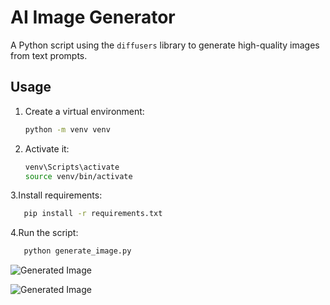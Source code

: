 # AI Image Generator

A Python script using the `diffusers` library to generate high-quality images from text prompts.

## Usage

1. Create a virtual environment:
   ```bash
   python -m venv venv
   ```
2. Activate it:
   ```bash
   venv\Scripts\activate
   source venv/bin/activate
   ```
3.Install requirements:
   ```bash
      pip install -r requirements.txt
   ```
4.Run the script:
   ```bash
      python generate_image.py
   ```


![Generated Image](https://github.com/user-attachments/assets/859b25bb-da6e-43ed-a57c-9d9f50befdd6)

![Generated Image]([https://github.com/user-attachments/assets/859b25bb-da6e-43ed-a57c-9d9f50befdd6](https://github.com/user-attachments/assets/77f26e40-a4c5-43e3-bea2-13bce2763bff"))


